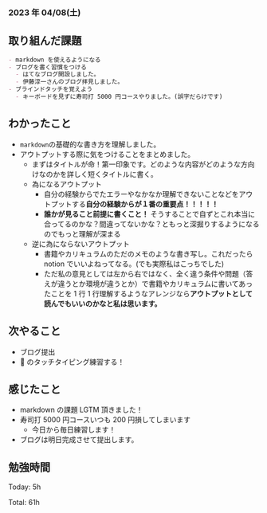 ### 2023 年 04/08(土)

## 取り組んだ課題

```markdown
- markdown を使えるようになる
- ブログを書く習慣をつける
  - はてなブログ開設しました。
  - 伊藤淳一さんのブログ拝見しました。
- ブラインドタッチを覚えよう
  - キーボードを見ずに寿司打 5000 円コースやりました。(誤字だらけです)
```

## わかったこと

- `markdown`の基礎的な書き方を理解しました。
- アウトプットする際に気をつけることをまとめました。
  - まずはタイトルが命！第一印象です。どのような内容がどのような方向けなのかを詳しく短くタイトルに書く。
  - 為になるアウトプット
    - 自分の経験からでたエラーやなかなか理解できないことなどをアウトプットする**自分の経験からが１番の重要点！！！！！**
    - **誰かが見ること前提に書くこと！** そうすることで自ずとこれ本当に合ってるのかな？間違ってないかな？ともっと深掘りするようになるのでもっと理解が深まる
  - 逆に為にならないアウトプット
    - 書籍やカリキュラムのただのメモのような書き写し。これだったら notion でいいよねってなる。(でも実際私はこっちでした)
    - ただ私の意見としては左から右ではなく、全く違う条件や問題（答えが違うとか環境が違うとか）で書籍やカリキュラムに書いてあったことを 1 行 1 行理解するようなアレンジなら**アウトプットとして読んでもいいのかなと私は思います。**

## 次やること

- ブログ提出
- 🐥 のタッチタイピング練習する！

## 感じたこと

- markdown の課題 LGTM 頂きました！
- 寿司打 5000 円コースいつも 200 円損してしまいます
  - 今日から毎日練習します！
- ブログは明日完成させて提出します。

## 勉強時間

Today: 5h

Total: 61h
